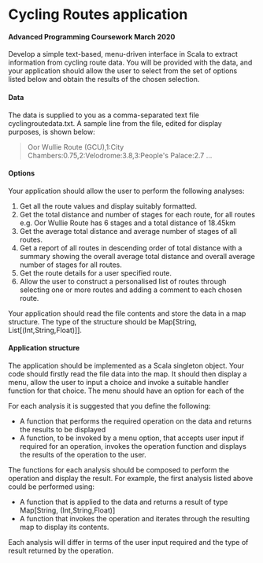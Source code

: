 # Cycling Routes application
#### Advanced Programming Coursework March 2020
Develop a simple text-based, menu-driven interface in Scala to extract information from
cycling route data. You will be provided with the data, and your application 
should allow the user to select from the set of
options listed below and obtain the results of the chosen selection.

#### Data 
The data is supplied to you as a comma-separated text file cyclingroutedata.txt.
 A sample line from the file, edited for display purposes, is shown below: 
> Oor Wullie Route (GCU),1:City Chambers:0.75,2:Velodrome:3.8,3:People's Palace:2.7 …


#### Options
Your application should allow the user to perform the following analyses: 
1.	Get all the route values and display suitably formatted.
2.	Get the total distance and number of stages for each route, for all routes
	e.g. Oor Wullie Route has 6 stages and a total distance of 18.45km
3.	Get the average total distance and average number of stages of all routes.
4.	Get a report of all routes in descending order of total distance with a summary
 showing the overall average total distance and overall average number of stages for all routes.
5.	Get the route details for a user specified route.
6.  Allow the user to construct a personalised list of routes through selecting 
one or more routes and adding a comment to each chosen route.

Your application should read the file contents and store the data in a map structure.
The type of the structure should be Map[String, List[(Int,String,Float)]].

#### Application structure 
The application should be implemented as a Scala singleton object.
Your code should firstly read the file data into the map. 
It should then display a menu, allow the user to input a choice and invoke a suitable
handler function for that choice. The menu should have an option for each of the

 
For each analysis it is suggested that you define the following: 
-	A function that performs the required operation on the data and returns the 
results to be displayed 
-	A function, to be invoked by a menu option, that accepts user input if required
for an operation, invokes the operation function and displays the results of the
operation to the user.

The functions for each analysis should be composed to perform the operation and display
 the result. For example, the first analysis listed above could be performed using: 
-	A function that is applied to the data and returns a result of type 
Map[String, (Int,String,Float)] 
-	A function that invokes the operation and iterates through the resulting map to 
display its contents.

Each analysis will differ in terms of the user input required and the type of result
 returned by the operation. 
